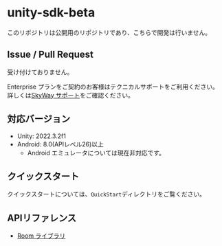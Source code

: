 # unity-sdk-beta

このリポジトリは公開用のリポジトリであり、こちらで開発は行いません。

## Issue / Pull Request

受け付けておりません。

Enterprise プランをご契約のお客様はテクニカルサポートをご利用ください。
詳しくは[SkyWay サポート](https://support.skyway.ntt.com/hc/ja)をご確認ください。

## 対応バージョン

- Unity: 2022.3.2f1
- Android: 8.0(APIレベル26)以上
  - Android エミュレータについては現在非対応です。

## クイックスタート

クイックスタートについては、`QuickStart`ディレクトリをご覧ください。

## APIリファレンス

- [Room ライブラリ](https://unity-sdk.api-reference.skyway.ntt.com/)

